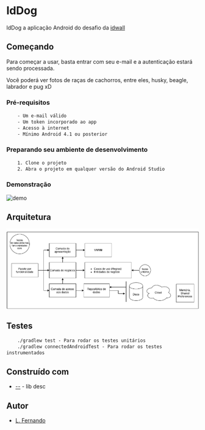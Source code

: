 # IdDog

IdDog a aplicação Android do desafio da [idwall](https://idwall.co/)

## Começando

Para começar a usar, basta entrar com seu e-mail e a autenticação estará sendo processada.

Você poderá ver fotos de raças de cachorros, entre eles, husky, beagle, labrador e pug xD

### Pré-requisitos

```
    - Um e-mail válido
    - Um token incorporado ao app
    - Acesso à internet
    - Mínimo Android 4.1 ou posterior 
```

### Preparando seu ambiente de desenvolvimento

```
    1. Clone o projeto
    2. Abra o projeto em qualquer versão do Android Studio
```

### Demonstração
![demo]()

## Arquitetura

![arch](iddog.png)

## Testes
```
    ./gradlew test - Para rodar os testes unitários
    ./gradlew connectedAndroidTest - Para rodar os testes instrumentados
```

## Construído com

* [--]() - lib desc

## Autor

* [L. Fernando](https://github.com/ferrugemm)